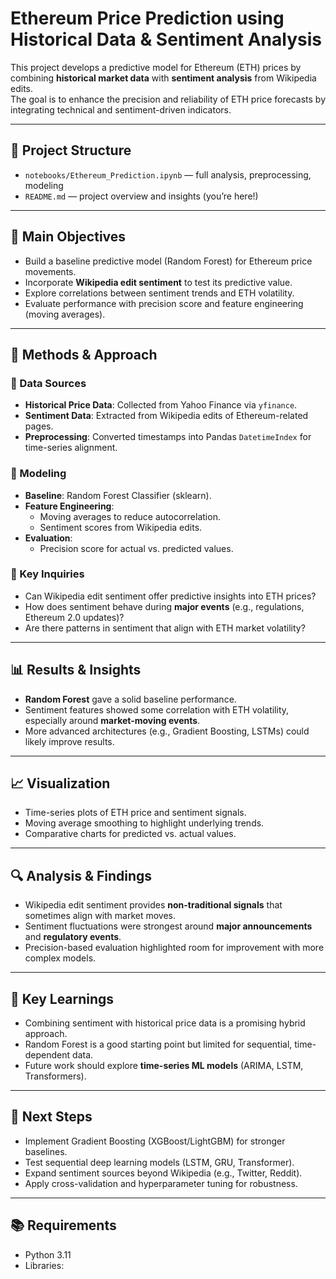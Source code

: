 # Ethereum Price Prediction using Historical Data & Sentiment Analysis

This project develops a predictive model for Ethereum (ETH) prices by combining **historical market data** with **sentiment analysis** from Wikipedia edits.  
The goal is to enhance the precision and reliability of ETH price forecasts by integrating technical and sentiment-driven indicators.

---

## 📂 Project Structure
- `notebooks/Ethereum_Prediction.ipynb` — full analysis, preprocessing, modeling
- `README.md` — project overview and insights (you’re here!)
---

## 🧠 Main Objectives
- Build a baseline predictive model (Random Forest) for Ethereum price movements.  
- Incorporate **Wikipedia edit sentiment** to test its predictive value.  
- Explore correlations between sentiment trends and ETH volatility.  
- Evaluate performance with precision score and feature engineering (moving averages).  

---

## 🔧 Methods & Approach

### 🔹 Data Sources
- **Historical Price Data**: Collected from Yahoo Finance via `yfinance`.  
- **Sentiment Data**: Extracted from Wikipedia edits of Ethereum-related pages.  
- **Preprocessing**: Converted timestamps into Pandas `DatetimeIndex` for time-series alignment.  

### 🔹 Modeling
- **Baseline**: Random Forest Classifier (sklearn).  
- **Feature Engineering**:
  - Moving averages to reduce autocorrelation.  
  - Sentiment scores from Wikipedia edits.  
- **Evaluation**:
  - Precision score for actual vs. predicted values.  

### 🔹 Key Inquiries
- Can Wikipedia edit sentiment offer predictive insights into ETH prices?  
- How does sentiment behave during **major events** (e.g., regulations, Ethereum 2.0 updates)?  
- Are there patterns in sentiment that align with ETH market volatility?  

---

## 📊 Results & Insights
- **Random Forest** gave a solid baseline performance.  
- Sentiment features showed some correlation with ETH volatility, especially around **market-moving events**.  
- More advanced architectures (e.g., Gradient Boosting, LSTMs) could likely improve results.  

---

## 📈 Visualization
- Time-series plots of ETH price and sentiment signals.  
- Moving average smoothing to highlight underlying trends.  
- Comparative charts for predicted vs. actual values.  
---

## 🔍 Analysis & Findings
- Wikipedia edit sentiment provides **non-traditional signals** that sometimes align with market moves.  
- Sentiment fluctuations were strongest around **major announcements** and **regulatory events**.  
- Precision-based evaluation highlighted room for improvement with more complex models.  

---

## 📌 Key Learnings
- Combining sentiment with historical price data is a promising hybrid approach.  
- Random Forest is a good starting point but limited for sequential, time-dependent data.  
- Future work should explore **time-series ML models** (ARIMA, LSTM, Transformers).  

---

## 🚀 Next Steps
- Implement Gradient Boosting (XGBoost/LightGBM) for stronger baselines.  
- Test sequential deep learning models (LSTM, GRU, Transformer).  
- Expand sentiment sources beyond Wikipedia (e.g., Twitter, Reddit).  
- Apply cross-validation and hyperparameter tuning for robustness.  

---

## 📚 Requirements
- Python 3.11  
- Libraries:
